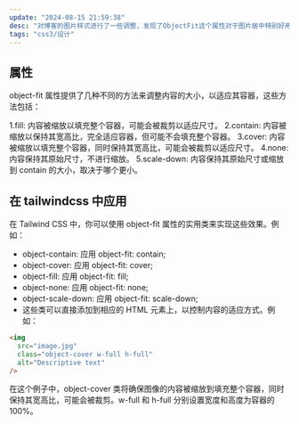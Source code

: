 ```yaml
---
update: "2024-08-15 21:59:38"
desc: "对博客的图片样式进行了一些调整，发现了ObjectFit这个属性对于图片居中特别好用，仔细研究一下😋"
tags: "css3/设计"
---
```


## 属性

object-fit 属性提供了几种不同的方法来调整内容的大小，以适应其容器，这些方法包括：

1.fill: 内容被缩放以填充整个容器，可能会被裁剪以适应尺寸。
2.contain: 内容被缩放以保持其宽高比，完全适应容器，但可能不会填充整个容器。
3.cover: 内容被缩放以填充整个容器，同时保持其宽高比，可能会被裁剪以适应尺寸。
4.none: 内容保持其原始尺寸，不进行缩放。
5.scale-down: 内容保持其原始尺寸或缩放到 contain 的大小，取决于哪个更小。

## 在 tailwindcss 中应用

在 Tailwind CSS 中，你可以使用 object-fit 属性的实用类来实现这些效果。例如：

- object-contain: 应用 object-fit: contain;
- object-cover: 应用 object-fit: cover;
- object-fill: 应用 object-fit: fill;
- object-none: 应用 object-fit: none;
- object-scale-down: 应用 object-fit: scale-down;
- 这些类可以直接添加到相应的 HTML 元素上，以控制内容的适应方式。例如：

```html
<img
  src="image.jpg"
  class="object-cover w-full h-full"
  alt="Descriptive text"
/>
```

在这个例子中，object-cover 类将确保图像的内容被缩放到填充整个容器，同时保持其宽高比，可能会被裁剪。w-full 和 h-full 分别设置宽度和高度为容器的 100%。
